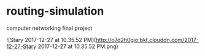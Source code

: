 # routing-simulation
computer networking final project

![Stary 2017-12-27 at 10.35.52 PM](http://o7d2h0gjo.bkt.clouddn.com/2017-12-27-Stary 2017-12-27 at 10.35.52 PM.png)

